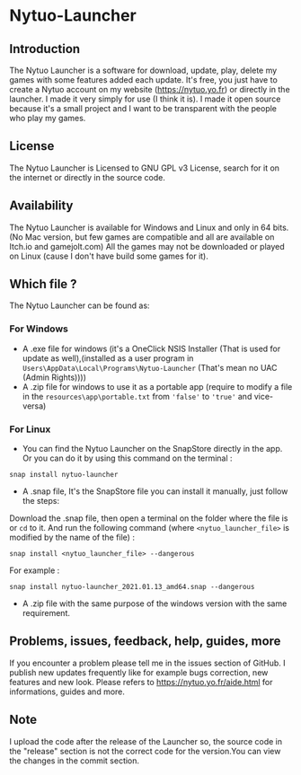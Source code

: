 # Nytuo-Launcher

## Introduction
 
The Nytuo Launcher is a software for download, update, play, delete my games with some features added each update.
It's free, you just have to create a Nytuo account on my website (https://nytuo.yo.fr) or directly in the launcher.
I made it very simply for use (I think it is).
I made it open source because it's a small project and I want to be transparent with the people who play my games.

## License
The Nytuo Launcher is Licensed to GNU GPL v3 License, search for it on the internet or directly in the source code.

## Availability
The Nytuo Launcher is available for Windows and Linux and only in 64 bits. (No Mac version, but few games are compatible and all are available on Itch.io and gamejolt.com) 
All the games may not be downloaded or played on Linux (cause I don't have build some games for it).

## Which file ?
The Nytuo Launcher can be found as:
### For Windows
- A .exe file for windows (it's a OneClick NSIS Installer (That is used for update as well),(installed as a user program in ```Users\AppData\Local\Programs\Nytuo-Launcher``` (That's mean no UAC (Admin Rights))))
- A .zip file for windows to use it as a portable app (require to modify a file in the ```resources\app\portable.txt``` from ```'false'``` to ```'true'``` and vice-versa)
### For Linux
- You can find the Nytuo Launcher on the SnapStore directly in the app. Or you can do it by using this command on the terminal :
```
snap install nytuo-launcher
```
- A .snap file, It's the SnapStore file you can install it manually, just follow the steps:

Download the .snap file, then open a terminal on the folder where the file is or ```cd``` to it. And run the following command (where ```<nytuo_launcher_file>``` is modified by the name of the file) :

```
snap install <nytuo_launcher_file> --dangerous
```

For example :
```
snap install nytuo-launcher_2021.01.13_amd64.snap --dangerous
```
- A .zip file with the same purpose of the windows version with the same requirement.

## Problems, issues, feedback, help, guides, more
If you encounter a problem please tell me in the issues section of GitHub.
I publish new updates frequently like for example bugs correction, new features and new look.
Please refers to https://nytuo.yo.fr/aide.html for informations, guides and more.

## Note 
I upload the code after the release of the Launcher so, the source code in the "release" section is not the correct code for the version.You can view the changes in the commit section.
